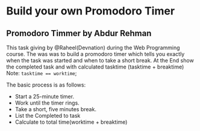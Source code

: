 # Build your own Promodoro Timer
## Promodoro Timmer by Abdur Rehman
This task giving by @Raheel(Devnation) during the Web Programming course. The was was to build a promodoro timer which tells you exactly when the task was started and when to take a short break. At the End show the completed task and with calculated tasktime (tasktime + breaktime)
Note: `tasktime == worktime`;

The basic process is as follows:
- Start a 25-minute timer.
- Work until the timer rings.
- Take a short, five minutes break.
- List the Completed to task
- Calculate to total time(worktime + breaktime)
